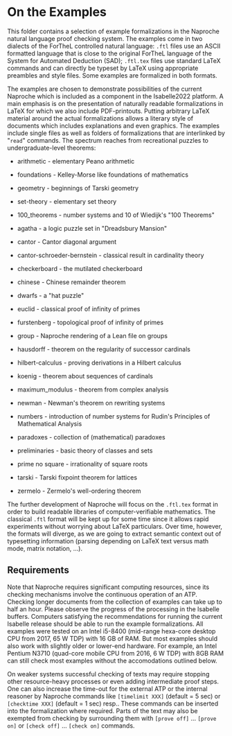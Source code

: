 # On the Examples

This folder contains a selection of example formalizations in the Naproche
natural language proof checking system. The examples come in two dialects of the
ForTheL controlled natural language: `.ftl` files use an ASCII formatted
language that is close to the original ForTheL language of the System for
Automated Deduction (SAD); `.ftl.tex` files use standard LaTeX commands and can
directly be typeset by LaTeX using appropriate preambles and style files.
Some examples are formalized in both formats.

The examples are chosen to demonstrate possibilities of the current Naproche
which is included as a component in the Isabelle2022 platform. A main
emphasis is on the presentation of naturally readable formalizations in LaTeX
for which we also include PDF-printouts. Putting arbitrary LaTeX material around
the actual formalizations allows a literary style of documents which includes
explanations and even graphics. The examples include single files as well as
folders of formalizations that are interlinked by "`read`" commands. The
spectrum reaches from recreational puzzles to undergraduate-level theorems:

* arithmetic - elementary Peano arithmetic

* foundations - Kelley-Morse like foundations of mathematics

* geometry - beginnings of Tarski geometry

* set-theory - elementary set theory

* 100_theorems - number systems and 10 of Wiedijk's "100 Theorems"

* agatha - a logic puzzle set in "Dreadsbury Mansion"

* cantor - Cantor diagonal argument

* cantor-schroeder-bernstein - classical result in cardinality theory

* checkerboard - the mutilated checkerboard

* chinese - Chinese remainder theorem

* dwarfs - a "hat puzzle"

* euclid - classical proof of infinity of primes

* furstenberg - topological proof of infinity of primes

* group - Naproche rendering of a Lean file on groups

* hausdorff - theorem on the regularity of successor cardinals

* hilbert-calculus - proving derivations in a Hilbert calculus

* koenig - theorem about sequences of cardinals

* maximum_modulus - theorem from complex analysis

* newman - Newman's theorem on rewriting systems

* numbers - introduction of number systems for Rudin's Principles of Mathematical Analysis

* paradoxes - collection of (mathematical) paradoxes

* preliminaries - basic theory of classes and sets

* prime no square - irrationality of square roots

* tarski - Tarski fixpoint theorem for lattices

* zermelo - Zermelo's well-ordering theorem

The further development of Naproche will focus on the `.ftl.tex` format in order
to build readable libraries of computer-verifiable mathematics. The classical
`.ftl` format will be kept up for some time since it allows rapid experiments
without worrying about LaTeX particulars. Over time, however, the formats will
diverge, as we are going to extract semantic context out of typesetting
information (parsing depending on LaTeX text versus math mode, matrix notation,
...).


## Requirements

Note that Naproche requires significant computing resources,
since its checking mechanisms involve the continuous operation of an ATP.
Checking longer documents from the collection of examples can take up to half an
hour.
Please observe the progress of the processing in the Isabelle buffers.
Computers satisfying the recommendations for running the current Isabelle
release should be able to run the example formalizations.
All examples were tested on an Intel i5-8400 (mid-range hexa-core desktop CPU
from 2017, 65 W TDP) with 16 GB of RAM.
But most examples should also work with slightly older or lower-end hardware.
For example, an Intel Pentium N3710 (quad-core mobile CPU from 2016, 6 W TDP)
with 8GB RAM can still check most examples without the accomodations outlined
below.

On weaker systems successful checking of texts may require stopping other
resource-heavy processes or even adding intermediate proof steps.
One can also increase the time-out for the external ATP
or the internal reasoner by Naproche commands like
`[timelimit XXX]` (default = 5 sec) or `[checktime XXX]` (default = 1 sec) resp..
These commands can be inserted into the formalization where required.
Parts of the text may also be exempted from checking by surrounding them with
`[prove off]` ... `[prove on]` or `[check off]` ... `[check on]` commands.
